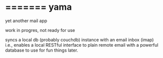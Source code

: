 =======
yama
====

yet another mail app

work in progres, not ready for use

syncs a local db (probably couchdb) instance with an email inbox (imap)
i.e., enables a local RESTful interface to plain remote email with
a powerful database to use for fun things later.
